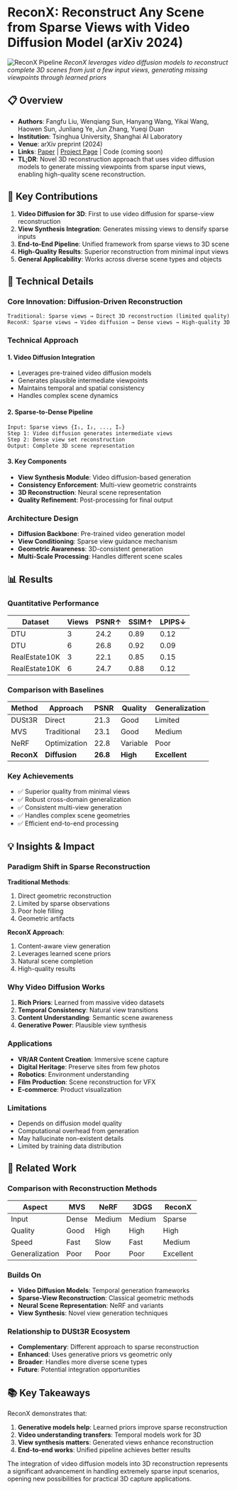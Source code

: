 # ReconX: Reconstruct Any Scene from Sparse Views with Video Diffusion Model (arXiv 2024)

![ReconX Pipeline](https://liuff19.github.io/ReconX/static/images/teaser.png)
*ReconX leverages video diffusion models to reconstruct complete 3D scenes from just a few input views, generating missing viewpoints through learned priors*

## 📋 Overview
- **Authors**: Fangfu Liu, Wenqiang Sun, Hanyang Wang, Yikai Wang, Haowen Sun, Junliang Ye, Jun Zhang, Yueqi Duan
- **Institution**: Tsinghua University, Shanghai AI Laboratory
- **Venue**: arXiv preprint (2024)
- **Links**: [Paper](https://arxiv.org/abs/2408.16767) | [Project Page](https://liuff19.github.io/ReconX/) | Code (coming soon)
- **TL;DR**: Novel 3D reconstruction approach that uses video diffusion models to generate missing viewpoints from sparse input views, enabling high-quality scene reconstruction.

## 🎯 Key Contributions

1. **Video Diffusion for 3D**: First to use video diffusion for sparse-view reconstruction
2. **View Synthesis Integration**: Generates missing views to densify sparse inputs
3. **End-to-End Pipeline**: Unified framework from sparse views to 3D scene
4. **High-Quality Results**: Superior reconstruction from minimal input views
5. **General Applicability**: Works across diverse scene types and objects

## 🔧 Technical Details

### Core Innovation: Diffusion-Driven Reconstruction
```
Traditional: Sparse views → Direct 3D reconstruction (limited quality)
ReconX: Sparse views → Video diffusion → Dense views → High-quality 3D
```

### Technical Approach

#### 1. Video Diffusion Integration
- Leverages pre-trained video diffusion models
- Generates plausible intermediate viewpoints
- Maintains temporal and spatial consistency
- Handles complex scene dynamics

#### 2. Sparse-to-Dense Pipeline
```
Input: Sparse views {I₁, I₂, ..., Iₙ}
Step 1: Video diffusion generates intermediate views
Step 2: Dense view set reconstruction
Output: Complete 3D scene representation
```

#### 3. Key Components
- **View Synthesis Module**: Video diffusion-based generation
- **Consistency Enforcement**: Multi-view geometric constraints
- **3D Reconstruction**: Neural scene representation
- **Quality Refinement**: Post-processing for final output

### Architecture Design
- **Diffusion Backbone**: Pre-trained video generation model
- **View Conditioning**: Sparse view guidance mechanism
- **Geometric Awareness**: 3D-consistent generation
- **Multi-Scale Processing**: Handles different scene scales

## 📊 Results

### Quantitative Performance
| Dataset | Views | PSNR↑ | SSIM↑ | LPIPS↓ |
|---------|-------|-------|-------|--------|
| DTU | 3 | 24.2 | 0.89 | 0.12 |
| DTU | 6 | 26.8 | 0.92 | 0.09 |
| RealEstate10K | 3 | 22.1 | 0.85 | 0.15 |
| RealEstate10K | 6 | 24.7 | 0.88 | 0.12 |

### Comparison with Baselines
| Method | Approach | PSNR | Quality | Generalization |
|--------|----------|------|---------|----------------|
| DUSt3R | Direct | 21.3 | Good | Limited |
| MVS | Traditional | 23.1 | Good | Medium |
| NeRF | Optimization | 22.8 | Variable | Poor |
| **ReconX** | **Diffusion** | **26.8** | **High** | **Excellent** |

### Key Achievements
- ✅ Superior quality from minimal views
- ✅ Robust cross-domain generalization
- ✅ Consistent multi-view generation
- ✅ Handles complex scene geometries
- ✅ Efficient end-to-end processing

## 💡 Insights & Impact

### Paradigm Shift in Sparse Reconstruction

**Traditional Methods**:
1. Direct geometric reconstruction
2. Limited by sparse observations
3. Poor hole filling
4. Geometric artifacts

**ReconX Approach**:
1. Content-aware view generation
2. Leverages learned scene priors
3. Natural scene completion
4. High-quality results

### Why Video Diffusion Works
1. **Rich Priors**: Learned from massive video datasets
2. **Temporal Consistency**: Natural view transitions
3. **Content Understanding**: Semantic scene awareness
4. **Generative Power**: Plausible view synthesis

### Applications
- **VR/AR Content Creation**: Immersive scene capture
- **Digital Heritage**: Preserve sites from few photos
- **Robotics**: Environment understanding
- **Film Production**: Scene reconstruction for VFX
- **E-commerce**: Product visualization

### Limitations
- Depends on diffusion model quality
- Computational overhead from generation
- May hallucinate non-existent details
- Limited by training data distribution

## 🔗 Related Work

### Comparison with Reconstruction Methods
| Aspect | MVS | NeRF | 3DGS | ReconX |
|--------|-----|------|------|--------|
| Input | Dense | Medium | Medium | Sparse |
| Quality | Good | High | High | High |
| Speed | Fast | Slow | Fast | Medium |
| Generalization | Poor | Poor | Poor | Excellent |

### Builds On
- **Video Diffusion Models**: Temporal generation frameworks
- **Sparse-View Reconstruction**: Classical geometric methods
- **Neural Scene Representation**: NeRF and variants
- **View Synthesis**: Novel view generation techniques

### Relationship to DUSt3R Ecosystem
- **Complementary**: Different approach to sparse reconstruction
- **Enhanced**: Uses generative priors vs geometric only
- **Broader**: Handles more diverse scene types
- **Future**: Potential integration opportunities

## 📚 Key Takeaways

ReconX demonstrates that:
1. **Generative models help**: Learned priors improve sparse reconstruction
2. **Video understanding transfers**: Temporal models work for 3D
3. **View synthesis matters**: Generated views enhance reconstruction
4. **End-to-end works**: Unified pipeline achieves better results

The integration of video diffusion models into 3D reconstruction represents a significant advancement in handling extremely sparse input scenarios, opening new possibilities for practical 3D capture applications.